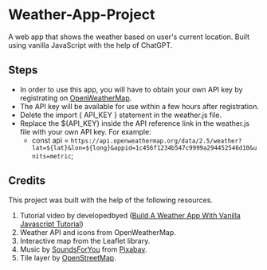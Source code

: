 # Weather-App-Project
A web app that shows the weather based on user's current location. Built using vanilla JavaScript with the help of ChatGPT. 

## Steps
- In order to use this app, you will have to obtain your own API key by registrating on <a href="https://openweathermap.org/">OpenWeatherMap</a>. 
- The API key will be available for use within a few hours after registration. 
- Delete the import { API_KEY } statement in the weather.js file.
- Replace the ${API_KEY} inside the API reference link in the weather.js file with your own API key. For example:
    - const api = `https://api.openweathermap.org/data/2.5/weather?lat=${lat}&lon=${long}&appid=1c456f1234b547c9999a294452546d10&units=metric`;

## Credits
This project was built with the help of the following resources.

1. Tutorial video by developedbyed (<a href="https://www.youtube.com/watch?v=wPElVpR1rwA">Build A Weather App With Vanilla Javascript Tutorial</a>)
2. Weather API and icons from OpenWeatherMap.
3. Interactive map from the Leaflet library.
4. Music by <a href="https://pixabay.com/users/soundsforyou-4861230/?utm_source=link-attribution&amp;utm_medium=referral&amp;utm_campaign=music&amp;utm_content=114484">SoundsForYou</a> from <a href="https://pixabay.com/music//?utm_source=link-attribution&amp;utm_medium=referral&amp;utm_campaign=music&amp;utm_content=114484">Pixabay</a>.
5. Tile layer by <a href="https://www.openstreetmap.org/copyright">OpenStreetMap</a>.


